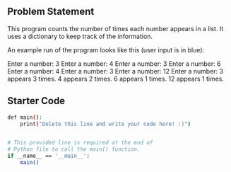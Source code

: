 ## Problem Statement

This program counts the number of times each number appears in a list. It uses a dictionary to keep track of the information.

An example run of the program looks like this (user input is in blue):

Enter a number: 3
Enter a number: 4
Enter a number: 3
Enter a number: 6
Enter a number: 4
Enter a number: 3
Enter a number: 12
Enter a number: 
3 appears 3 times.
4 appears 2 times.
6 appears 1 times.
12 appears 1 times.

## Starter Code

```bash
def main():
    print("Delete this line and write your code here! :)")


# This provided line is required at the end of
# Python file to call the main() function.
if __name__ == '__main__':
    main()
```
